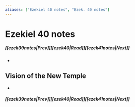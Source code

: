 ```yaml
---
aliases: ["Ezekiel 40 notes", "Ezek. 40 notes"]
---
```

# Ezekiel 40 notes
##### <span class=arrow-left></span>[[ezek39notes|Prev]]<span class=navigation-separator></span>[[ezek40|Read]]<span class=navigation-separator></span>[[ezek41notes|Next]]<span class=arrow-right></span>
- 
## Vision of the New Temple
- 
##### <span class=arrow-left></span>[[ezek39notes|Prev]]<span class=navigation-separator></span>[[ezek40|Read]]<span class=navigation-separator></span>[[ezek41notes|Next]]<span class=arrow-right></span>
